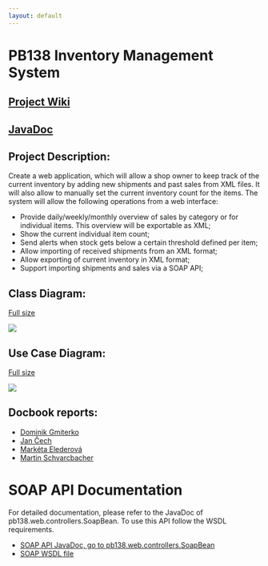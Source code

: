 ```yaml
---
layout: default
---
```


# PB138 Inventory Management System

## [Project Wiki](https://github.com/mschvarc/PB138-Inventory-Management/wiki)

## [JavaDoc](https://mschvarc.github.io/PB138-Inventory-Management/javadoc/apidocs/)

## Project Description:
Create a web application, which will allow a shop owner to keep track of the current inventory by adding new shipments and past sales from XML files. It will also allow to manually set the current inventory count for the items. The system will allow the following operations from a web interface:
* Provide daily/weekly/monthly overview of sales by category or for individual items. This overview will be exportable as XML;
* Show the current individual item count;
* Send alerts when stock gets below a certain threshold defined per item;
* Allow importing of received shipments from an XML format;
* Allow exporting of current inventory in XML format;
* Support importing shipments and sales via a SOAP API;


## Class Diagram:
[Full size](https://mschvarc.github.io/PB138-Inventory-Management/images/ClassDiagram1.png)


![](https://mschvarc.github.io/PB138-Inventory-Management/images/ClassDiagram1.png)

## Use Case Diagram:
[Full size](https://mschvarc.github.io/PB138-Inventory-Management/images/UseCaseDiagram1.png)

![](https://mschvarc.github.io/PB138-Inventory-Management/images/UseCaseDiagram1.png)

## Docbook reports:
* [Dominik Gmiterko](https://mschvarc.github.io/PB138-Inventory-Management/docbook/dominik_gmiterko.html)
* [Jan Čech](https://mschvarc.github.io/PB138-Inventory-Management/docbook/jan_cech.html)
* [Markéta Elederová](https://mschvarc.github.io/PB138-Inventory-Management/docbook/elederova_marketa.html)
* [Martin Schvarcbacher](https://mschvarc.github.io/PB138-Inventory-Management/docbook/martin_schvarcbacher.html)


# SOAP API Documentation
For detailed documentation, please refer to the JavaDoc of pb138.web.controllers.SoapBean. To use this API follow the WSDL requirements.
* [SOAP API JavaDoc, go to pb138.web.controllers.SoapBean](https://mschvarc.github.io/PB138-Inventory-Management/javadoc/apidocs/)
* [SOAP WSDL file](https://mschvarc.github.io/PB138-Inventory-Management/soap/soap.xml)
